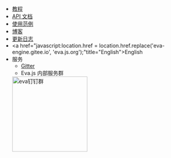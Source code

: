 <!-- _navbar.md -->

- [教程](/tutorials/intro)
- [API 文档](/api/index)
- [使用范例](https://eva.js.org/playground)
- [博客](https://yuque.com/eva/blog)
- [更新日志](/others/changelog)
- <a href="javascript:location.href = location.href.replace('eva-engine.gitee.io', 'eva.js.org');"title="English">English</a>
- 服务
  - [Gitter](https://gitter.im/eva-engine/Eva.js)
  - Eva.js 内部服务群
  <img src="https://gw.alicdn.com/imgextra/i1/O1CN012ZZKa9213zNxY4Dko_!!6000000006930-2-tps-1886-1886.png" name="钉钉群" alt="eva钉钉群" style="width:200px;"/>
